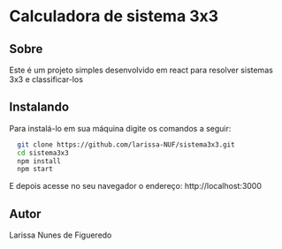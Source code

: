 # Calculadora de sistema 3x3
## Sobre
Este é um projeto simples desenvolvido em react para resolver sistemas 3x3 e classificar-los

## Instalando
Para instalá-lo em sua máquina digite os comandos a seguir:

``` bash
  git clone https://github.com/larissa-NUF/sistema3x3.git
  cd sistema3x3
  npm install
  npm start
```

E depois acesse no seu navegador o endereço: http://localhost:3000

## Autor
Larissa Nunes de Figueredo
